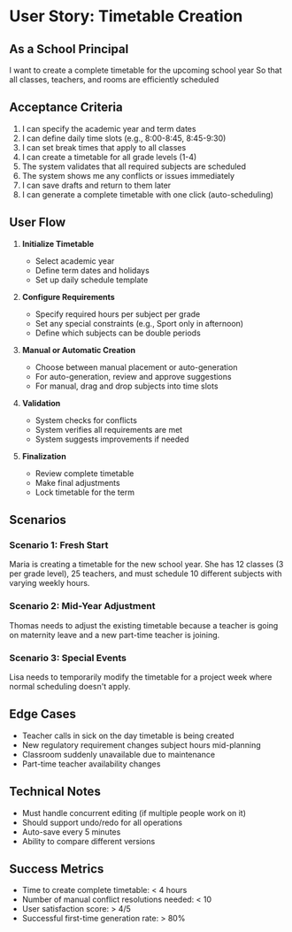 # User Story: Timetable Creation

## As a School Principal
I want to create a complete timetable for the upcoming school year
So that all classes, teachers, and rooms are efficiently scheduled

## Acceptance Criteria
1. I can specify the academic year and term dates
2. I can define daily time slots (e.g., 8:00-8:45, 8:45-9:30)
3. I can set break times that apply to all classes
4. I can create a timetable for all grade levels (1-4)
5. The system validates that all required subjects are scheduled
6. The system shows me any conflicts or issues immediately
7. I can save drafts and return to them later
8. I can generate a complete timetable with one click (auto-scheduling)

## User Flow
1. **Initialize Timetable**
   - Select academic year
   - Define term dates and holidays
   - Set up daily schedule template

2. **Configure Requirements**
   - Specify required hours per subject per grade
   - Set any special constraints (e.g., Sport only in afternoon)
   - Define which subjects can be double periods

3. **Manual or Automatic Creation**
   - Choose between manual placement or auto-generation
   - For auto-generation, review and approve suggestions
   - For manual, drag and drop subjects into time slots

4. **Validation**
   - System checks for conflicts
   - System verifies all requirements are met
   - System suggests improvements if needed

5. **Finalization**
   - Review complete timetable
   - Make final adjustments
   - Lock timetable for the term

## Scenarios

### Scenario 1: Fresh Start
Maria is creating a timetable for the new school year. She has 12 classes (3 per grade level), 25 teachers, and must schedule 10 different subjects with varying weekly hours.

### Scenario 2: Mid-Year Adjustment
Thomas needs to adjust the existing timetable because a teacher is going on maternity leave and a new part-time teacher is joining.

### Scenario 3: Special Events
Lisa needs to temporarily modify the timetable for a project week where normal scheduling doesn't apply.

## Edge Cases
- Teacher calls in sick on the day timetable is being created
- New regulatory requirement changes subject hours mid-planning
- Classroom suddenly unavailable due to maintenance
- Part-time teacher availability changes

## Technical Notes
- Must handle concurrent editing (if multiple people work on it)
- Should support undo/redo for all operations
- Auto-save every 5 minutes
- Ability to compare different versions

## Success Metrics
- Time to create complete timetable: < 4 hours
- Number of manual conflict resolutions needed: < 10
- User satisfaction score: > 4/5
- Successful first-time generation rate: > 80%